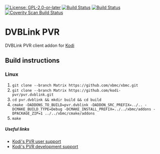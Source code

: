 [![License: GPL-2.0-or-later](https://img.shields.io/badge/License-GPL%20v2+-blue.svg)](LICENSE.md)
[![Build Status](https://dev.azure.com/teamkodi/kodi-pvr/_apis/build/status/kodi-pvr.pvr.dvblink?branchName=Matrix)](https://dev.azure.com/teamkodi/kodi-pvr/_build/latest?definitionId=59&branchName=Matrix)
[![Build Status](https://jenkins.kodi.tv/view/Addons/job/kodi-pvr/job/pvr.dvblink/job/Matrix/badge/icon)](https://jenkins.kodi.tv/blue/organizations/jenkins/kodi-pvr%2Fpvr.dvblink/branches/)
[![Coverity Scan Build Status](https://scan.coverity.com/projects/5120/badge.svg)](https://scan.coverity.com/projects/5120)

# DVBLink PVR
DVBLink PVR client addon for [Kodi](https://kodi.tv)

## Build instructions

### Linux

1. `git clone --branch Matrix https://github.com/xbmc/xbmc.git`
2. `git clone --branch Matrix https://github.com/kodi-pvr/pvr.dvblink.git`
3. `cd pvr.dvblink && mkdir build && cd build`
4. `cmake -DADDONS_TO_BUILD=pvr.dvblink -DADDON_SRC_PREFIX=../.. -DCMAKE_BUILD_TYPE=Debug -DCMAKE_INSTALL_PREFIX=../../xbmc/addons -DPACKAGE_ZIP=1 ../../xbmc/cmake/addons`
5. `make`

##### Useful links

* [Kodi's PVR user support](https://forum.kodi.tv/forumdisplay.php?fid=167)
* [Kodi's PVR development support](https://forum.kodi.tv/forumdisplay.php?fid=136)
